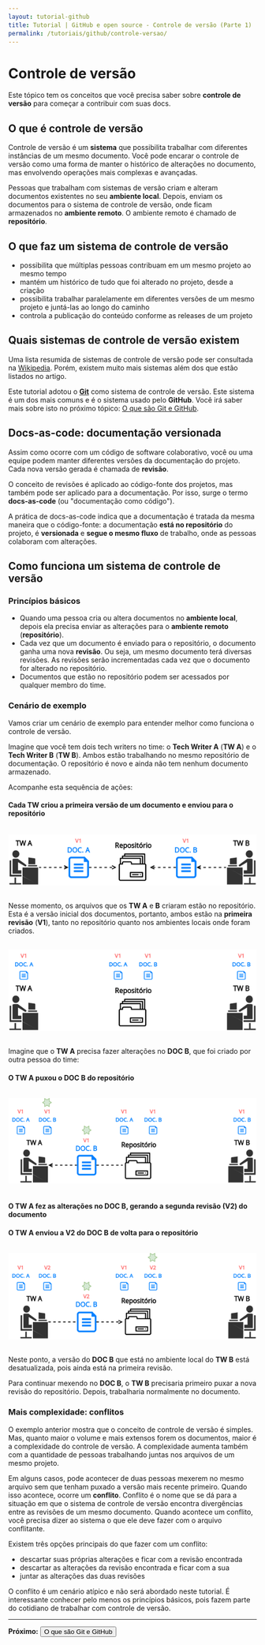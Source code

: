 ```yaml
---
layout: tutorial-github
title: Tutorial | GitHub e open source - Controle de versão (Parte 1)
permalink: /tutoriais/github/controle-versao/
---
```


# Controle de versão

Este tópico tem os conceitos que você precisa saber sobre **controle de versão** para começar a contribuir com suas docs.

## O que é controle de versão

Controle de versão é um **sistema** que possibilita trabalhar com diferentes instâncias de um mesmo documento. Você pode encarar o controle de versão como uma forma de manter o histórico de alterações no documento, mas envolvendo operações mais complexas e avançadas.

Pessoas que trabalham com sistemas de versão criam e alteram documentos existentes no seu **ambiente local**. Depois, enviam os documentos para o sistema de controle de versão, onde ficam armazenados no **ambiente remoto**. O ambiente remoto é chamado de **repositório**.

## O que faz um sistema de controle de versão

* possibilita que múltiplas pessoas contribuam em um mesmo projeto ao mesmo tempo
* mantém um histórico de tudo que foi alterado no projeto, desde a criação
* possibilita trabalhar paralelamente em diferentes versões de um mesmo projeto e juntá-las ao longo do caminho
* controla a publicação do conteúdo conforme as releases de um projeto

## Quais sistemas de controle de versão existem

Uma lista resumida de sistemas de controle de versão pode ser consultada na [Wikipedia](https://pt.wikipedia.org/wiki/Categoria:Sistemas_de_controlo_de_vers%C3%A3o). Porém, existem muito mais sistemas além dos que estão listados no artigo.

Este tutorial adotou o **[Git](https://git-scm.com/)** como sistema de controle de versão. Este sistema é um dos mais comuns e é o sistema usado pelo **GitHub**. Você irá saber mais sobre isto no próximo tópico: [O que são Git e GitHub](/tutoriais/github/git-github/).

## Docs-as-code: documentação versionada

Assim como ocorre com um código de software colaborativo, você ou uma equipe podem manter diferentes versões da documentação do projeto. Cada nova versão gerada é chamada de **revisão**.

O conceito de revisões é aplicado ao código-fonte dos projetos, mas também pode ser aplicado para a documentação. Por isso, surge o termo **docs-as-code** (ou "documentação como código").

A prática de docs-as-code indica que a documentação é tratada da mesma maneira que o código-fonte: a documentação **está no repositório** do projeto, é **versionada** e **segue o mesmo fluxo** de trabalho, onde as pessoas colaboram com alterações.

## Como funciona um sistema de controle de versão

### Princípios básicos

* Quando uma pessoa cria ou altera documentos no **ambiente local**, depois ela precisa enviar as alterações para o **ambiente remoto** (**repositório**).
* Cada vez que um documento é enviado para o repositório, o documento ganha uma nova **revisão**. Ou seja, um mesmo documento terá diversas revisões. As revisões serão incrementadas cada vez que o documento for alterado no repositório.
* Documentos que estão no repositório podem ser acessados por qualquer membro do time.

### Cenário de exemplo

Vamos criar um cenário de exemplo para entender melhor como funciona o controle de versão.

Imagine que você tem dois tech writers no time: o **Tech Writer A** (**TW A**) e o **Tech Writer B** (**TW B**). Ambos estão trabalhando no mesmo repositório de documentação. O repositório é novo e ainda não tem nenhum documento armazenado.

Acompanhe esta sequência de ações:

#### Cada TW criou a primeira versão de um documento e enviou para o repositório

<img src="/res/img/github/version-control-1.png" alt="Imagem representando o cenário até aqui." title="TW A e B criando os documentos A e B e enviando para o repositório." style="margin-top: 15px; margin-bottom: 15px;" />

Nesse momento, os arquivos que os **TW A** e **B** criaram estão no repositório. Esta é a versão inicial dos documentos, portanto, ambos estão na **primeira revisão** (**V1**), tanto no repositório quanto nos ambientes locais onde foram criados.

<img src="/res/img/github/version-control-2.png" alt="Imagem representando o cenário até aqui." title="Os documentos A e B estão na primeira revisão, tanto no repositório quanto nos ambientes locais onde foram criados." style="margin-top: 15px; margin-bottom: 15px;" />

Imagine que o **TW A** precisa fazer alterações no **DOC B**, que foi criado por outra pessoa do time:

#### O **TW A** puxou o **DOC B** do repositório

<img src="/res/img/github/version-control-3.png" alt="Imagem representando o cenário até aqui." title="TW A puxando o DOC B do repositório." style="margin-top: 15px; margin-bottom: 15px;" />

#### O **TW A** fez as alterações no **DOC B**, gerando a **segunda revisão** (**V2**) do documento

#### O **TW A** enviou a **V2** do **DOC B** de volta para o repositório

<img src="/res/img/github/version-control-4.png" alt="Imagem representando o cenário até aqui." title="TW A alterando o DOC B e enviando de volta para o repositório." style="margin-top: 15px; margin-bottom: 15px;" />

Neste ponto, a versão do **DOC B** que está no ambiente local do **TW B** está desatualizada, pois ainda está na primeira revisão.

Para continuar mexendo no **DOC B**, o **TW B** precisaria primeiro puxar a nova revisão do repositório. Depois, trabalharia normalmente no documento.

### Mais complexidade: conflitos

O exemplo anterior mostra que o conceito de controle de versão é simples. Mas, quanto maior o volume e mais extensos forem os documentos, maior é a complexidade do controle de versão. A complexidade aumenta também com a quantidade de pessoas trabalhando juntas nos arquivos de um mesmo projeto.

Em alguns casos, pode acontecer de duas pessoas mexerem no mesmo arquivo sem que tenham puxado a versão mais recente primeiro. Quando isso acontece, ocorre um **conflito**. Conflito é o nome que se dá para a situação em que o sistema de controle de versão encontra divergências entre as revisões de um mesmo documento. Quando acontece um conflito, você precisa dizer ao sistema o que ele deve fazer com o arquivo conflitante.

Existem três opções principais do que fazer com um conflito:

* descartar suas próprias alterações e ficar com a revisão encontrada
* descartar as alterações da revisão encontrada e ficar com a sua
* juntar as alterações das duas revisões

O conflito é um cenário atípico e não será abordado neste tutorial. É interessante conhecer pelo menos os princípios básicos, pois fazem parte do cotidiano de trabalhar com controle de versão.

---

<p class="proxima-unidade"><b>Próximo:</b> <a href="/tutoriais/github/git-github//"><button type="button" class="btn btn-dark">O que são Git e GitHub</button></a></p>
